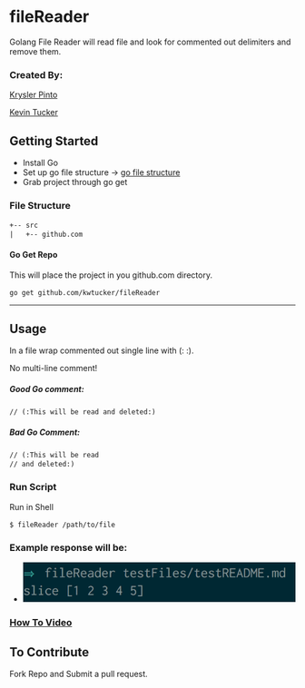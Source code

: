 # fileReader
Golang File Reader will read file and look for commented out delimiters and remove them.

### Created By:
[Krysler Pinto](https://github.com/PintoKrysler)

[Kevin Tucker](https://github.com/kwtucker)

## Getting Started
* Install Go
* Set up go file structure -> [go file structure](https://golang.org/doc/code.html)
* Grab project through go get

### File Structure
```
+-- src
|   +-- github.com
```

#### Go Get Repo
This will place the project in you github.com directory.
```
go get github.com/kwtucker/fileReader
```
---

## Usage
In a file wrap commented out single line with (: :).

No multi-line comment!

##### Good Go comment:
```
// (:This will be read and deleted:)
```
##### Bad Go Comment:
```
// (:This will be read
// and deleted:)
```

### Run Script
Run in Shell
```
$ fileReader /path/to/file
```
### Example response will be:
* ![Image of response after command](https://github.com/kwtucker/fileReader/blob/master/examples/commandRes.png)
### [How To Video](https://asciinema.org/a/49570)


## To Contribute
Fork Repo and Submit a pull request.
